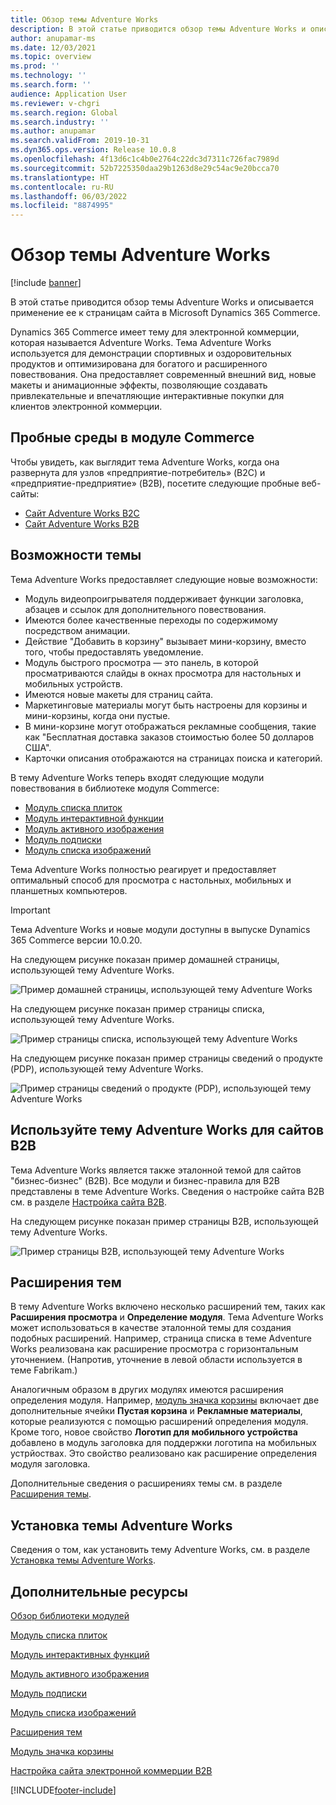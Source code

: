 ```yaml
---
title: Обзор темы Adventure Works
description: В этой статье приводится обзор темы Adventure Works и описывается применение ее к страницам сайта в Microsoft Dynamics 365 Commerce.
author: anupamar-ms
ms.date: 12/03/2021
ms.topic: overview
ms.prod: ''
ms.technology: ''
ms.search.form: ''
audience: Application User
ms.reviewer: v-chgri
ms.search.region: Global
ms.search.industry: ''
ms.author: anupamar
ms.search.validFrom: 2019-10-31
ms.dyn365.ops.version: Release 10.0.8
ms.openlocfilehash: 4f13d6c1c4b0e2764c22dc3d7311c726fac7989d
ms.sourcegitcommit: 52b7225350daa29b1263d8e29c54ac9e20bcca70
ms.translationtype: HT
ms.contentlocale: ru-RU
ms.lasthandoff: 06/03/2022
ms.locfileid: "8874995"
---
```

# <a name="adventure-works-theme-overview"></a>Обзор темы Adventure Works

[!include [banner](includes/banner.md)]

В этой статье приводится обзор темы Adventure Works и описывается применение ее к страницам сайта в Microsoft Dynamics 365 Commerce.

Dynamics 365 Commerce имеет тему для электронной коммерции, которая называется Adventure Works. Тема Adventure Works используется для демонстрации спортивных и оздоровительных продуктов и оптимизирована для богатого и расширенного повествования. Она предоставляет современный внешний вид, новые макеты и анимационные эффекты, позволяющие создавать привлекательные и впечатляющие интерактивные покупки для клиентов электронной коммерции.

## <a name="trial-environments-in-commerce"></a>Пробные среды в модуле Commerce

Чтобы увидеть, как выглядит тема Adventure Works, когда она развернута для узлов «предприятие-потребитель» (B2C) и «предприятие-предприятие» (B2B), посетите следующие пробные веб-сайты:

- [Сайт Adventure Works B2C](https://www.adventure-works.com/)
- [Сайт Adventure Works B2B](https://www.adventure-works.com/business)

## <a name="theme-capabilities"></a>Возможности темы

Тема Adventure Works предоставляет следующие новые возможности:

- Модуль видеопроигрывателя поддерживает функции заголовка, абзацев и ссылок для дополнительного повествования.
- Имеются более качественные переходы по содержимому посредством анимации.
- Действие "Добавить в корзину" вызывает мини-корзину, вместо того, чтобы предоставлять уведомление.
- Модуль быстрого просмотра — это панель, в которой просматриваются слайды в окнах просмотра для настольных и мобильных устройств.
- Имеются новые макеты для страниц сайта. 
- Маркетинговые материалы могут быть настроены для корзины и мини-корзины, когда они пустые.
- В мини-корзине могут отображаться рекламные сообщения, такие как "Бесплатная доставка заказов стоимостью более 50 долларов США".
- Карточки описания отображаются на страницах поиска и категорий.

В тему Adventure Works теперь входят следующие модули повествования в библиотеке модуля Commerce:

- [Модуль списка плиток](tile-list-module.md)
- [Модуль интерактивной функции](interactive-feature-module.md)
- [Модуль активного изображения](active-image-module.md)
- [Модуль подписки](subscribe-module.md)
- [Модуль списка изображений](image-list-module.md)

Тема Adventure Works полностью реагирует и предоставляет оптимальный способ для просмотра с настольных, мобильных и планшетных компьютеров.

> [!IMPORTANT]
> Тема Adventure Works и новые модули доступны в выпуске Dynamics 365 Commerce версии 10.0.20.

На следующем рисунке показан пример домашней страницы, использующей тему Adventure Works.

![Пример домашней страницы, использующей тему Adventure Works](./media/aw_b2c.PNG)

На следующем рисунке показан пример страницы списка, использующей тему Adventure Works.

![Пример страницы списка, использующей тему Adventure Works](./media/Aw_list.PNG)

На следующем рисунке показан пример страницы сведений о продукте (PDP), использующей тему Adventure Works.

![Пример страницы сведений о продукте (PDP), использующей тему Adventure Works](./media/aw_pdp.PNG)

## <a name="use-the-adventure-works-theme-for-b2b-sites"></a>Используйте тему Adventure Works для сайтов B2B

Тема Adventure Works является также эталонной темой для сайтов "бизнес-бизнес" (B2B). Все модули и бизнес-правила для B2B представлены в теме Adventure Works. Сведения о настройке сайта B2B см. в разделе [Настройка сайта B2B](./b2b/set-up-b2b-site.md).

На следующем рисунке показан пример страницы B2B, использующей тему Adventure Works.

![Пример страницы B2B, использующей тему Adventure Works](./media/aw_b2b.PNG)

## <a name="theme-extensions"></a>Расширения тем

В тему Adventure Works включено несколько расширений тем, таких как **Расширения просмотра** и **Определение модуля**. Тема Adventure Works может использоваться в качестве эталонной темы для создания подобных расширений. Например, страница списка в теме Adventure Works реализована как расширение просмотра с горизонтальным уточнением. (Напротив, уточнение в левой области используется в теме Fabrikam.)

Аналогичным образом в других модулях имеются расширения определения модуля. Например, [модуль значка корзины](cart-icon-module.md) включает две дополнительные ячейки **Пустая корзина** и **Рекламные материалы**, которые реализуются с помощью расширений определения модуля. Кроме того, новое свойство **Логотип для мобильного устройства** добавлено в модуль заголовка для поддержки логотипа на мобильных устрйоствах. Это свойство реализовано как расширение определения модуля заголовка.

Дополнительные сведения о расширениях темы см. в разделе [Расширения темы](e-commerce-extensibility/theme-module-extensions.md).

## <a name="install-the-adventure-works-theme"></a>Установка темы Adventure Works

Сведения о том, как установить тему Adventure Works, см. в разделе [Установка темы Adventure Works](install-adventure-works.md).

## <a name="additional-resources"></a>Дополнительные ресурсы

[Обзор библиотеки модулей](starter-kit-overview.md)

[Модуль списка плиток](tile-list-module.md)

[Модуль интерактивных функций](interactive-feature-module.md)

[Модуль активного изображения](active-image-module.md)

[Модуль подписки](subscribe-module.md)

[Модуль списка изображений](image-list-module.md)

[Расширения тем](e-commerce-extensibility/theme-module-extensions.md)

[Модуль значка корзины](cart-icon-module.md)

[Настройка сайта электронной коммерции B2B](./b2b/set-up-b2b-site.md)

[!INCLUDE[footer-include](../includes/footer-banner.md)]
